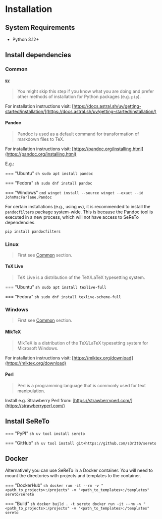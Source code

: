 # Installation

## System Requirements

- Python 3.12+


## Install dependencies

### Common

#### [`uv`](https://docs.astral.sh)

> You might skip this step if you know what you are doing and prefer other methods of installation for Python packages (e.g. `pip`).

For installation instructions visit: [https://docs.astral.sh/uv/getting-started/installation/](https://docs.astral.sh/uv/getting-started/installation/)

#### Pandoc

> Pandoc is used as a default command for transformation of markdown files to TeX.

For installation instructions visit: [https://pandoc.org/installing.html](https://pandoc.org/installing.html)

E.g.:

=== "Ubuntu"
    ```sh
    sudo apt install pandoc
    ```

=== "Fedora"
    ```sh
    sudo dnf install pandoc
    ```

=== "Windows"
    ```cmd
    winget install --source winget --exact --id JohnMacFarlane.Pandoc
    ```

For certain installations (e.g., using `uv`), it is recommended to install the `pandocfilters` package system-wide. This is because the Pandoc tool is executed in a new process, which will not have access to SeReTo dependencies.

```sh
pip install pandocfilters
```

### Linux

> First see [Common](#common) section.

#### TeX Live

> TeX Live is a distribution of the TeX/LaTeX typesetting system.

=== "Ubuntu"
    ```sh
    sudo apt install texlive-full
    ```

=== "Fedora"
    ```sh
    sudo dnf install texlive-scheme-full
    ```

### Windows

> First see [Common](#common) section.

#### MikTeX

> MikTeX is a distribution of the TeX/LaTeX typesetting system for Microsoft Windows.

For installation instructions visit: [https://miktex.org/download](https://miktex.org/download)

#### Perl

> Perl is a programming language that is commonly used for text manipulation.

Install e.g. Strawberry Perl from: [https://strawberryperl.com/](https://strawberryperl.com/)


## Install SeReTo

=== "PyPI"
    ```sh
    uv tool install sereto
    ```

=== "GitHub"
    ```sh
    uv tool install git+https://github.com/s3r3t0/sereto
    ```

## Docker

Alternatively you can use SeReTo in a Docker container. You will need to mount the directories with projects and templates to the container.

=== "DockerHub"
    ```sh
    docker run -it --rm -v "<path_to_projects>:/projects" -v "<path_to_templates>:/templates" sereto/sereto
    ```

=== "Build"
    ```sh
    docker build . -t sereto
    docker run -it --rm -v "<path_to_projects>:/projects" -v "<path_to_templates>:/templates" sereto
    ```
